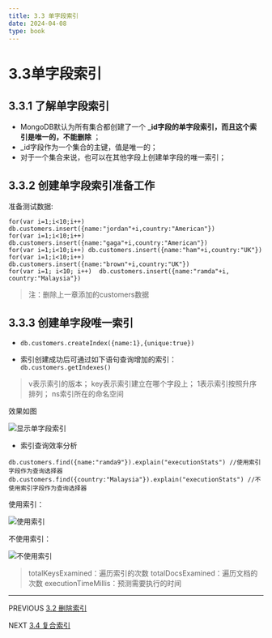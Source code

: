 ```yaml
---
title: 3.3 单字段索引
date: 2024-04-08
type: book
---
```

# 3.3单字段索引
##  3.3.1 了解单字段索引
- MongoDB默认为所有集合都创建了一个 **_id字段的单字段索引，而且这个索引是唯一的，不能删除** ；
- _id字段作为一个集合的主键，值是唯一的；
- 对于一个集合来说，也可以在其他字段上创建单字段的唯一索引；

## 3.3.2 创建单字段索引准备工作
准备测试数据:
```
for(var i=1;i<10;i++) db.customers.insert({name:"jordan"+i,country:"American"})
for(var i=1;i<10;i++) db.customers.insert({name:"gaga"+i,country:"American"})
for(var i=1;i<10;i++) db.customers.insert({name:"ham"+i,country:"UK"})
for(var i=1;i<10;i++) db.customers.insert({name:"brown"+i,country:"UK"})
for(var i=1; i<10; i++)  db.customers.insert({name:"ramda"+i, country:"Malaysia"})
```
>注：删除上一章添加的customers数据



## 3.3.3 创建单字段唯一索引
- ```db.customers.createIndex({name:1},{unique:true})```

- 索引创建成功后可通过如下语句查询增加的索引：
```db.customers.getIndexes()```
>v表示索引的版本；
key表示索引建立在哪个字段上；
1表示索引按照升序排列；
ns索引所在的命名空间

效果如图<p>
![显示单字段索引](https://github.com/pipipanini/starter-hugo-academic/blob/main/content/courses/BigDataStorage/chapter3/images/%E5%9B%BE%E7%89%872.png)<p>


- 索引查询效率分析

```db.customers.find({name:"ramda9"}).explain("executionStats") //使用索引字段作为查询选择器 ```
```db.customers.find({country:"Malaysia"}).explain("executionStats") //不使用索引字段作为查询选择器```
  
使用索引：

![使用索引](https://github.com/pipipanini/starter-hugo-academic/blob/main/content/courses/BigDataStorage/chapter3/images/%E5%9B%BE%E7%89%873.png)


不使用索引：

![不使用索引](https://github.com/pipipanini/starter-hugo-academic/blob/main/content/courses/BigDataStorage/chapter3/images/%E5%9B%BE%E7%89%874.png)

>totalKeysExamined：遍历索引的次数
totalDocsExamined：遍历文档的次数
executionTimeMillis：预测需要执行的时间
---
PREVIOUS
[3.2 删除索引](https://github.com/pipipanini/starter-hugo-academic/blob/main/content/courses/BigDataStorage/chapter3/3.2%20%E5%88%A0%E9%99%A4%E7%B4%A2%E5%BC%95.md)

NEXT
[3.4 复合索引](https://github.com/pipipanini/starter-hugo-academic/blob/main/content/courses/BigDataStorage/chapter3/3.4%20%E5%A4%8D%E5%90%88%E7%B4%A2%E5%BC%95.md)
